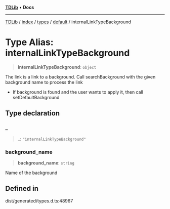 [**TDLib**](../../../../../../README.md) • **Docs**

***

[TDLib](../../../../../../modules.md) / [index](../../../../../README.md) / [types](../../../README.md) / [default](../README.md) / internalLinkTypeBackground

# Type Alias: internalLinkTypeBackground

> **internalLinkTypeBackground**: `object`

The link is a link to a background. Call searchBackground with the given background name to process the link

- If background is found and the user wants to apply it, then call setDefaultBackground

## Type declaration

### \_

> **\_**: `"internalLinkTypeBackground"`

### background\_name

> **background\_name**: `string`

Name of the background

## Defined in

dist/generated/types.d.ts:48967
